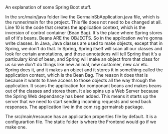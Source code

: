 An explanation of some Spring Boot stuff.

In the src/main/java folder live the GermainSbApplication.java file, which is the runner/main for the project. This file does not need to be changed at all. Line 10 is the code that creates the application context, which is the inversion of control container (Bean Bag). It's the place where Spring stores all of it's beans. Beans ARE the OBJECTS. So in the application we're gonna write classes. In Java, Java classes are used to make objects, except that in Spring, we don't do that. In Spring, Spring itself will scan all our classes and look for certain annotations, and those annotations will tell Spring that it's a particulary kind of bean, and Spring will make an object from that class for us so we don't do things like new animal, new customer, new car etc. Spring does it, and it makes an object and it stores it in something called the application context, which is the Bean Bag. The reason it does that is because it wants to have access to those objects all the way through the application. It scans the application for componant beans and makes beans out of the classes and stores them.
It also spins up a Web Server because the Spring Web dependancy has been added. This means it starts up the server that we need to start sending incoming requests and send back responses.
The application live in the com.rsg.germainsb package.

The src/main/resource has an application properties file by default. It is a configurartion file. The static folder is where the Frontend would go if we make one.
